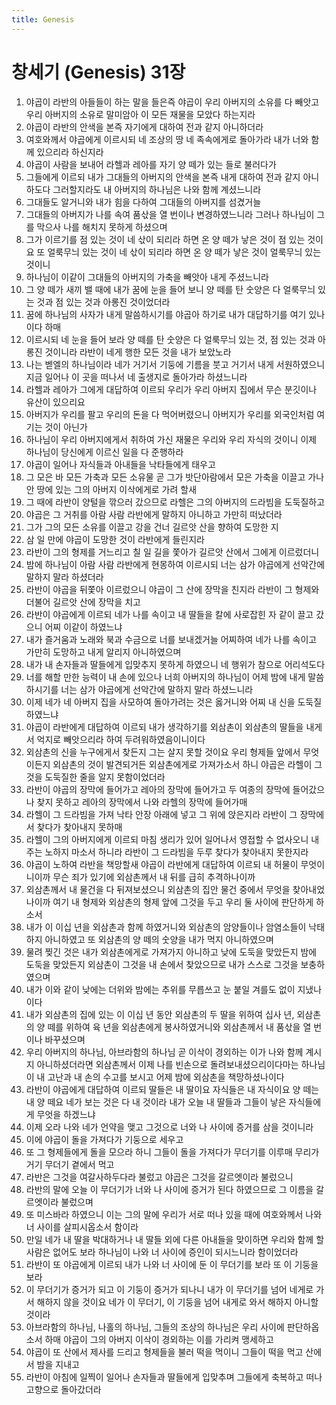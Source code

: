 ```yaml
---
title: Genesis
---
```


# 창세기 (Genesis) 31장
1. 야곱이 라반의 아들들이 하는 말을 들은즉 야곱이 우리 아버지의 소유를 다 빼앗고 우리 아버지의 소유로 말미암아 이 모든 재물을 모았다 하는지라
1. 야곱이 라반의 안색을 본즉 자기에게 대하여 전과 같지 아니하더라
1. 여호와께서 야곱에게 이르시되 네 조상의 땅 네 족속에게로 돌아가라 내가 너와 함께 있으리라 하신지라
1. 야곱이 사람을 보내어 라헬과 레아를 자기 양 떼가 있는 들로 불러다가
1. 그들에게 이르되 내가 그대들의 아버지의 안색을 본즉 내게 대하여 전과 같지 아니하도다 그러할지라도 내 아버지의 하나님은 나와 함께 계셨느니라
1. 그대들도 알거니와 내가 힘을 다하여 그대들의 아버지를 섬겼거늘
1. 그대들의 아버지가 나를 속여 품삯을 열 번이나 변경하였느니라 그러나 하나님이 그를 막으사 나를 해치지 못하게 하셨으며
1. 그가 이르기를 점 있는 것이 네 삯이 되리라 하면 온 양 떼가 낳은 것이 점 있는 것이요 또 얼룩무늬 있는 것이 네 삯이 되리라 하면 온 양 떼가 낳은 것이 얼룩무늬 있는 것이니
1. 하나님이 이같이 그대들의 아버지의 가축을 빼앗아 내게 주셨느니라
1. 그 양 떼가 새끼 밸 때에 내가 꿈에 눈을 들어 보니 양 떼를 탄 숫양은 다 얼룩무늬 있는 것과 점 있는 것과 아롱진 것이었더라
1. 꿈에 하나님의 사자가 내게 말씀하시기를 야곱아 하기로 내가 대답하기를 여기 있나이다 하매
1. 이르시되 네 눈을 들어 보라 양 떼를 탄 숫양은 다 얼룩무늬 있는 것, 점 있는 것과 아롱진 것이니라 라반이 네게 행한 모든 것을 내가 보았노라
1. 나는 벧엘의 하나님이라 네가 거기서 기둥에 기름을 붓고 거기서 내게 서원하였으니 지금 일어나 이 곳을 떠나서 네 출생지로 돌아가라 하셨느니라
1. 라헬과 레아가 그에게 대답하여 이르되 우리가 우리 아버지 집에서 무슨 분깃이나 유산이 있으리요
1. 아버지가 우리를 팔고 우리의 돈을 다 먹어버렸으니 아버지가 우리를 외국인처럼 여기는 것이 아닌가
1. 하나님이 우리 아버지에게서 취하여 가신 재물은 우리와 우리 자식의 것이니 이제 하나님이 당신에게 이르신 일을 다 준행하라
1. 야곱이 일어나 자식들과 아내들을 낙타들에게 태우고
1. 그 모은 바 모든 가축과 모든 소유물 곧 그가 밧단아람에서 모은 가축을 이끌고 가나안 땅에 있는 그의 아버지 이삭에게로 가려 할새
1. 그 때에 라반이 양털을 깎으러 갔으므로 라헬은 그의 아버지의 드라빔을 도둑질하고
1. 야곱은 그 거취를 아람 사람 라반에게 말하지 아니하고 가만히 떠났더라
1. 그가 그의 모든 소유를 이끌고 강을 건너 길르앗 산을 향하여 도망한 지
1. 삼 일 만에 야곱이 도망한 것이 라반에게 들린지라
1. 라반이 그의 형제를 거느리고 칠 일 길을 쫓아가 길르앗 산에서 그에게 이르렀더니
1. 밤에 하나님이 아람 사람 라반에게 현몽하여 이르시되 너는 삼가 야곱에게 선악간에 말하지 말라 하셨더라
1. 라반이 야곱을 뒤쫓아 이르렀으니 야곱이 그 산에 장막을 친지라 라반이 그 형제와 더불어 길르앗 산에 장막을 치고
1. 라반이 야곱에게 이르되 네가 나를 속이고 내 딸들을 칼에 사로잡힌 자 같이 끌고 갔으니 어찌 이같이 하였느냐
1. 내가 즐거움과 노래와 북과 수금으로 너를 보내겠거늘 어찌하여 네가 나를 속이고 가만히 도망하고 내게 알리지 아니하였으며
1. 내가 내 손자들과 딸들에게 입맞추지 못하게 하였으니 네 행위가 참으로 어리석도다
1. 너를 해할 만한 능력이 내 손에 있으나 너희 아버지의 하나님이 어제 밤에 내게 말씀하시기를 너는 삼가 야곱에게 선악간에 말하지 말라 하셨느니라
1. 이제 네가 네 아버지 집을 사모하여 돌아가려는 것은 옳거니와 어찌 내 신을 도둑질하였느냐
1. 야곱이 라반에게 대답하여 이르되 내가 생각하기를 외삼촌이 외삼촌의 딸들을 내게서 억지로 빼앗으리라 하여 두려워하였음이니이다
1. 외삼촌의 신을 누구에게서 찾든지 그는 살지 못할 것이요 우리 형제들 앞에서 무엇이든지 외삼촌의 것이 발견되거든 외삼촌에게로 가져가소서 하니 야곱은 라헬이 그것을 도둑질한 줄을 알지 못함이었더라
1. 라반이 야곱의 장막에 들어가고 레아의 장막에 들어가고 두 여종의 장막에 들어갔으나 찾지 못하고 레아의 장막에서 나와 라헬의 장막에 들어가매
1. 라헬이 그 드라빔을 가져 낙타 안장 아래에 넣고 그 위에 앉은지라 라반이 그 장막에서 찾다가 찾아내지 못하매
1. 라헬이 그의 아버지에게 이르되 마침 생리가 있어 일어나서 영접할 수 없사오니 내 주는 노하지 마소서 하니라 라반이 그 드라빔을 두루 찾다가 찾아내지 못한지라
1. 야곱이 노하여 라반을 책망할새 야곱이 라반에게 대답하여 이르되 내 허물이 무엇이니이까 무슨 죄가 있기에 외삼촌께서 내 뒤를 급히 추격하나이까
1. 외삼촌께서 내 물건을 다 뒤져보셨으니 외삼촌의 집안 물건 중에서 무엇을 찾아내었나이까 여기 내 형제와 외삼촌의 형제 앞에 그것을 두고 우리 둘 사이에 판단하게 하소서
1. 내가 이 이십 년을 외삼촌과 함께 하였거니와 외삼촌의 암양들이나 암염소들이 낙태하지 아니하였고 또 외삼촌의 양 떼의 숫양을 내가 먹지 아니하였으며
1. 물려 찢긴 것은 내가 외삼촌에게로 가져가지 아니하고 낮에 도둑을 맞았든지 밤에 도둑을 맞았든지 외삼촌이 그것을 내 손에서 찾았으므로 내가 스스로 그것을 보충하였으며
1. 내가 이와 같이 낮에는 더위와 밤에는 추위를 무릅쓰고 눈 붙일 겨를도 없이 지냈나이다
1. 내가 외삼촌의 집에 있는 이 이십 년 동안 외삼촌의 두 딸을 위하여 십사 년, 외삼촌의 양 떼를 위하여 육 년을 외삼촌에게 봉사하였거니와 외삼촌께서 내 품삯을 열 번이나 바꾸셨으며
1. 우리 아버지의 하나님, 아브라함의 하나님 곧 이삭이 경외하는 이가 나와 함께 계시지 아니하셨더라면 외삼촌께서 이제 나를 빈손으로 돌려보내셨으리이다마는 하나님이 내 고난과 내 손의 수고를 보시고 어제 밤에 외삼촌을 책망하셨나이다
1. 라반이 야곱에게 대답하여 이르되 딸들은 내 딸이요 자식들은 내 자식이요 양 떼는 내 양 떼요 네가 보는 것은 다 내 것이라 내가 오늘 내 딸들과 그들이 낳은 자식들에게 무엇을 하겠느냐
1. 이제 오라 나와 네가 언약을 맺고 그것으로 너와 나 사이에 증거를 삼을 것이니라
1. 이에 야곱이 돌을 가져다가 기둥으로 세우고
1. 또 그 형제들에게 돌을 모으라 하니 그들이 돌을 가져다가 무더기를 이루매 무리가 거기 무더기 곁에서 먹고
1. 라반은 그것을 여갈사하두다라 불렀고 야곱은 그것을 갈르엣이라 불렀으니
1. 라반의 말에 오늘 이 무더기가 너와 나 사이에 증거가 된다 하였으므로 그 이름을 갈르엣이라 불렀으며
1. 또 미스바라 하였으니 이는 그의 말에 우리가 서로 떠나 있을 때에 여호와께서 나와 너 사이를 살피시옵소서 함이라
1. 만일 네가 내 딸을 박대하거나 내 딸들 외에 다른 아내들을 맞이하면 우리와 함께 할 사람은 없어도 보라 하나님이 나와 너 사이에 증인이 되시느니라 함이었더라
1. 라반이 또 야곱에게 이르되 내가 나와 너 사이에 둔 이 무더기를 보라 또 이 기둥을 보라
1. 이 무더기가 증거가 되고 이 기둥이 증거가 되나니 내가 이 무더기를 넘어 네게로 가서 해하지 않을 것이요 네가 이 무더기, 이 기둥을 넘어 내게로 와서 해하지 아니할 것이라
1. 아브라함의 하나님, 나홀의 하나님, 그들의 조상의 하나님은 우리 사이에 판단하옵소서 하매 야곱이 그의 아버지 이삭이 경외하는 이를 가리켜 맹세하고
1. 야곱이 또 산에서 제사를 드리고 형제들을 불러 떡을 먹이니 그들이 떡을 먹고 산에서 밤을 지내고
1. 라반이 아침에 일찍이 일어나 손자들과 딸들에게 입맞추며 그들에게 축복하고 떠나 고향으로 돌아갔더라
